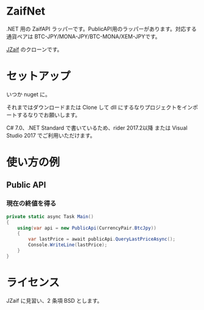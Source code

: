 # ZaifNet

.NET 用の ZaifAPI ラッパーです。PublicAPI用のラッパーがあります。対応する通貨ペアは BTC-JPY/MONA-JPY/BTC-MONA/XEM-JPYです。

[JZaif](https://github.com/nyatla/JZaif) のクローンです。

# セットアップ

いつか nuget に。

それまではダウンロードまたは Clone して dll にするなりプロジェクトをインポートするなりでお願いします。

C# 7.0、.NET Standard で書いているため、rider 2017.2以降 または Visual Studio 2017 でご利用いただけます。

# 使い方の例

## Public API

### 現在の終値を得る

```csharp
private static async Task Main()
{
    using(var api = new PublicApi(CurrencyPair.BtcJpy))
    {
        var lastPrice = await publicApi.QueryLastPriceAsync();
        Console.WriteLine(lastPrice);
    }
}
```

# ライセンス

JZaif に見習い、2 条項 BSD とします。
